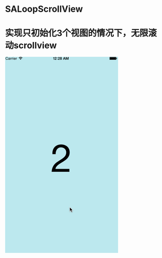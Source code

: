 # SALoopScrollView
# 实现只初始化3个视图的情况下，无限滚动scrollview<br>

![](https://github.com/SABeiBei/SALoopScrollView/blob/master/scrollview%E6%97%A0%E9%99%90%E6%BB%9A%E5%8A%A8.gif)
